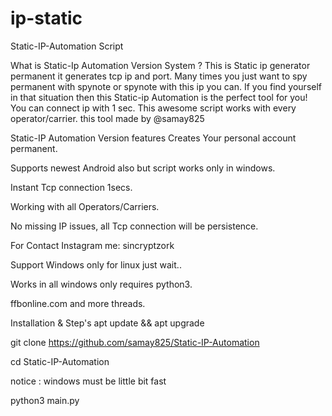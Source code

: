 # ip-static

Static-IP-Automation Script


What is Static-Ip Automation Version System ?
This is Static ip generator permanent it generates tcp ip and port. Many times you just want to spy permanent with spynote or spynote with this ip you can. If you find yourself in that situation then this Static-ip Automation is the perfect tool for you! You can connect ip with 1 sec. This awesome script works with every operator/carrier. this tool made by @samay825


Static-IP Automation Version features
Creates Your personal account permanent.

Supports newest Android also but script works only in windows.

Instant Tcp connection 1secs.

Working with all Operators/Carriers.

No missing IP issues, all Tcp connection will be persistence.

For Contact Instagram me: sincryptzork


Support
Windows only for linux just wait..

Works in all windows only requires python3.

ffbonline.com and more threads.


Installation & Step's
apt update && apt upgrade

git clone https://github.com/samay825/Static-IP-Automation

cd Static-IP-Automation

notice : windows must be little bit fast

python3 main.py
